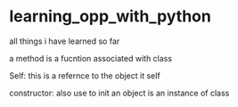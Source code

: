 # learning_opp_with_python
all things  i have learned so far

a method is a fucntion associated with class

Self: this is a refernce to the object it self

constructor: also use to init 
an object is an instance of class
